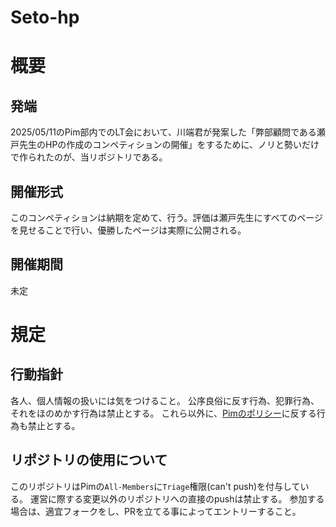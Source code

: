 # Seto-hp
# 概要
## 発端
2025/05/11のPim部内でのLT会において、川端君が発案した「弊部顧問である瀬戸先生のHPの作成のコンペティションの開催」をするために、ノリと勢いだけで作られたのが、当リポジトリである。
## 開催形式
このコンペティションは納期を定めて、行う。評価は瀬戸先生にすべてのページを見せることで行い、優勝したページは実際に公開される。
## 開催期間
未定
# 規定
## 行動指針
各人、個人情報の扱いには気をつけること。
公序良俗に反す行為、犯罪行為、それをほのめかす行為は禁止とする。
これら以外に、[Pimのポリシー](https://policy.pim.gr.jp/)に反する行為も禁止とする。
## リポジトリの使用について
このリポジトリはPimの`All-Members`に`Triage`権限(can't push)を付与している。
運営に際する変更以外のリポジトリへの直接のpushは禁止する。
参加する場合は、適宜フォークをし、PRを立てる事によってエントリーすること。
